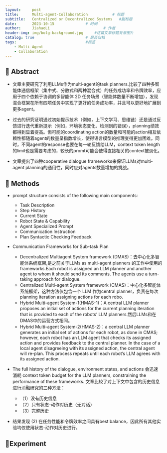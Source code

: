 ```yaml
---
layout:     post
title:      Multi-agent-Collaboration			# 标题 
subtitle:   Centralized or Decentralized Systems   #副标题
date:       2023-10-15 				# 时间
author:     JiahaoLi 						# 作者
header-img: img/bolg-background.jpg 	#这篇文章标题背景图片
catalog: true 						# 是否归档
tags:								#标签
    - Multi-Agent
    - Collaboration   
---
```


## 📖 Abstract

- 文章主要研究了利用LLMs作为multi-agent的task planners.比较了四种多智能体通信框架（集中式、分散式和两种混合式）的任务成功率和令牌效率，应用于四个依赖于协调的多智能体 2D 任务场景（智能体数量不断增加），发现混合框架在所有四项任务中实现了更好的任务成功率，并且可以更好地扩展到更多agent。

- 过去的研究证明通过初始提示技术（例如，上下文学习、思维链）还是通过反馈进行迭代重新提示（例如，环境状态变化、检测到的错误），planning绩效都得到显着提高。但可能的coordinating action的数量和可能的action相互依赖性都随着agent的数量呈指数增长，使得语言模型的推理变得更加困难。同时，不同agent的response也要在每一轮反馈给LLM，context token length的limit也是需要考虑的，较长的promt可能会使得直接相关的context被淡化。

- 文章提出了四种cooperative dialogue frameworks来保证LLMs对multi-agent planning的通用性，同时应对agents数量增加的挑战。

## 🧐 Methods
- prompt structure consists of the following main components:
    - Task Description
    - Step History
    - Current State
    - Robot State & Capability
    - Agent Specialized Prompt
    - Communication Instruction
    - Plan Syntactic Checking Feedback

- Communication Frameworks for Sub-task Plan


    - Decentralized Multiagent System framework (DMAS)：去中心化多智能体系统框架,是之前关于LLMs as multi-agent planners 的工作中使用的frameworks.Each robot is assigned an LLM planner and another agent to whom it should send its comments. The agents use a turn-taking approach for dialogue.
    - Centralized Multi-agent System framework (CMAS)：中心化多智能体系统框架，这种方法仅包含一个 LLM 作为central planner，负责在每次planning iteration assigning actions for each robo.
    - Hybrid Multi-agent System-1(HMAS-1)：A central LLM planner proposes an initial set of actions for the current planning iteration that is provided to each of the robots’ LLM planners.然后LLMs和在DMAS中的运营方式相同。
    - Hybrid Multi-agent System-2(HMAS-2)：a central LLM planner generates an initial set of actions for each robot, as done in CMAS; however, each robot has an LLM agent that checks its assigned action and provides feedback to the central planner. In the case of a local agent disagreeing with its assigned action, the central agent will re-plan. This process repeats until each robot’s LLM agrees with its assigned action.

- The full history of the dialogue, environment states, and actions 会迅速消耗 context token budget for the LLM planners, constraining the performance of these frameworks. 文章比较了对上下文中包含的历史信息进行消融研究的三种方法：
    - （1）没有历史信息
    - （2）只有状态-动作对历史（无对话）
    - （3）完整历史
- 结果发现 (2) 在任务性能和令牌效率之间具有best balance，因此所有其他实验均仅使用状态-动作对历史进行。

## 🧪Experiment







